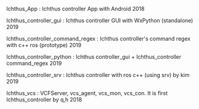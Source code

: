 Ichthus_App : Ichthus controller App with Android 2018

Ichthus_controller_gui : Ichthus controller GUI with WxPython (standalone) 2019

Ichthus_controller_command_regex : Ichthus controller's command regex  with c++ ros (prototype) 2019

Ichthus_controller_python : Ichthus controller_gui + Ichthus_controller command_regex 2019

Ichthus_controller_srv : Ichthus controller with ros c++ (using srv) by kim 2019

Ichthus_vcs : VCFServer, vcs_agent, vcs_mon, vcs_con. It is first Ichthus_controller by q,h 2018


